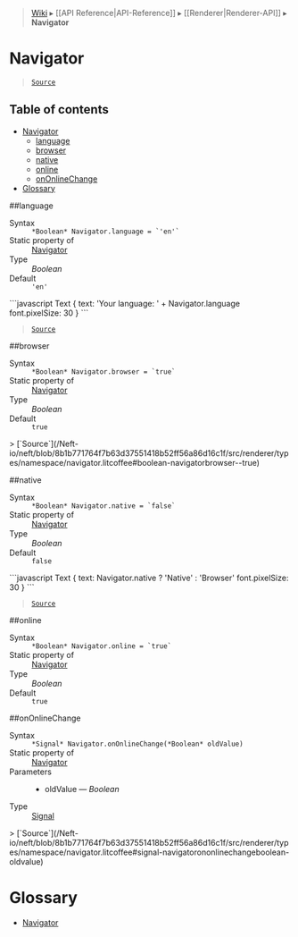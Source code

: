 > [Wiki](Home) ▸ [[API Reference|API-Reference]] ▸ [[Renderer|Renderer-API]] ▸ **Navigator**

# Navigator

> [`Source`](/Neft-io/neft/blob/8b1b771764f7b63d37551418b52ff56a86d16c1f/src/renderer/types/namespace/navigator.litcoffee)

## Table of contents
* [Navigator](#navigator)
  * [language](#language)
  * [browser](#browser)
  * [native](#native)
  * [online](#online)
  * [onOnlineChange](#ononlinechange)
* [Glossary](#glossary)

##language
<dl><dt>Syntax</dt><dd><code>&#x2A;Boolean&#x2A; Navigator.language = `'en'`</code></dd><dt>Static property of</dt><dd><a href="/Neft-io/neft/wiki/Renderer-Navigator-API#navigator">Navigator</a></dd><dt>Type</dt><dd><i>Boolean</i></dd><dt>Default</dt><dd><code>'en'</code></dd></dl>
```javascript
Text {
    text: 'Your language: ' + Navigator.language
    font.pixelSize: 30
}
```

> [`Source`](/Neft-io/neft/blob/8b1b771764f7b63d37551418b52ff56a86d16c1f/src/renderer/types/namespace/navigator.litcoffee#boolean-navigatorlanguage--en)

##browser
<dl><dt>Syntax</dt><dd><code>&#x2A;Boolean&#x2A; Navigator.browser = `true`</code></dd><dt>Static property of</dt><dd><a href="/Neft-io/neft/wiki/Renderer-Navigator-API#navigator">Navigator</a></dd><dt>Type</dt><dd><i>Boolean</i></dd><dt>Default</dt><dd><code>true</code></dd></dl>
> [`Source`](/Neft-io/neft/blob/8b1b771764f7b63d37551418b52ff56a86d16c1f/src/renderer/types/namespace/navigator.litcoffee#boolean-navigatorbrowser--true)

##native
<dl><dt>Syntax</dt><dd><code>&#x2A;Boolean&#x2A; Navigator.native = `false`</code></dd><dt>Static property of</dt><dd><a href="/Neft-io/neft/wiki/Renderer-Navigator-API#navigator">Navigator</a></dd><dt>Type</dt><dd><i>Boolean</i></dd><dt>Default</dt><dd><code>false</code></dd></dl>
```javascript
Text {
    text: Navigator.native ? 'Native' : 'Browser'
    font.pixelSize: 30
}
```

> [`Source`](/Neft-io/neft/blob/8b1b771764f7b63d37551418b52ff56a86d16c1f/src/renderer/types/namespace/navigator.litcoffee#boolean-navigatornative--false)

##online
<dl><dt>Syntax</dt><dd><code>&#x2A;Boolean&#x2A; Navigator.online = `true`</code></dd><dt>Static property of</dt><dd><a href="/Neft-io/neft/wiki/Renderer-Navigator-API#navigator">Navigator</a></dd><dt>Type</dt><dd><i>Boolean</i></dd><dt>Default</dt><dd><code>true</code></dd></dl>
##onOnlineChange
<dl><dt>Syntax</dt><dd><code>&#x2A;Signal&#x2A; Navigator.onOnlineChange(&#x2A;Boolean&#x2A; oldValue)</code></dd><dt>Static property of</dt><dd><a href="/Neft-io/neft/wiki/Renderer-Navigator-API#navigator">Navigator</a></dd><dt>Parameters</dt><dd><ul><li>oldValue — <i>Boolean</i></li></ul></dd><dt>Type</dt><dd><a href="/Neft-io/neft/wiki/Signal-API#class-signal">Signal</a></dd></dl>
> [`Source`](/Neft-io/neft/blob/8b1b771764f7b63d37551418b52ff56a86d16c1f/src/renderer/types/namespace/navigator.litcoffee#signal-navigatorononlinechangeboolean-oldvalue)

# Glossary

- [Navigator](#navigator)

